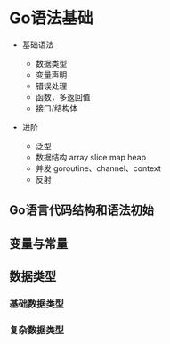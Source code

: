 # Go语法基础



- 基础语法
  - 数据类型
  - 变量声明
  - 错误处理
  - 函数，多返回值
  - 接口/结构体

- 进阶
  - 泛型
  - 数据结构 array slice map heap
  - 并发 goroutine、channel、context
  - 反射



## Go语言代码结构和语法初始



## 变量与常量



## 数据类型



### 基础数据类型



### 复杂数据类型





